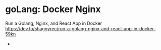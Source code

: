 # goLang: Docker Nginx
Run a Golang, Nginx, and React App in Docker
https://dev.to/shaggyrec/run-a-golang-nginx-and-react-app-in-docker-59kn

- 